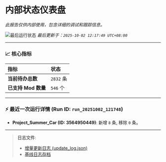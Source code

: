 # 内部状态仪表盘

*此报告仅供内部使用，包含详细的调试和跟踪信息。*

![最后运行状态](https://img.shields.io/badge/Last%20Run-Success-green)
*最后更新于：`2025-10-02 12:17:49 UTC+08:00`*

---

### 📈 **核心指标**

| 指标 | 状态 |
| :--- | :--- |
| **当前待办总数** | ``2832`` 条 |
| **已支持 Mod 数量** | ``546`` 个 |

---

### ⚡ **最近一次运行详情 (Run ID: ``run_20251002_121748``)**

*   **Project_Summer_Car (ID: 3564950449)**: 新增 `8` 条, 移除 `0` 条。

---

> **日志文件**:
> *   [增量更新日志 (update_log.json)](../data/logs/update_log.json)
> *   [基线日志存档](../data/logs/archive/)
